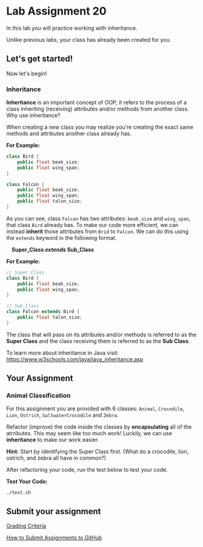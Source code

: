 # Lab Assignment 20

In this lab you will practice working with inheritance.

Unlike previous labs, your class has already been created for you. 

## Let's get started!

Now let's begin!

### Inheritance

**Inheritance** is an important concept of OOP, it refers to the process of a class inheriting (receiving) attributes and/or methods from another class. Why use inheritance?

When creating a new class you may realize you're creating the exact same methods and attributes another class already has.

**For Example:**
```java
class Bird {
	public float beak_size;
	public float wing_span;
}

class Falcon {
	public float beak_size;
	public float wing_span;
	public float talon_size;
}
```

As you can see, class `Falcon` has two attributes: `beak_size` and `wing_span`, that class `Bird` already has. To make our code more efficient, we can instead **inherit** those attributes from `Brid` to `Falcon`. We can do this using the `extends` keyword in the following format.

&emsp;**Super_Class *extends* Sub_Class**

**For Example:**
```java
// Super_Class
class Bird {
	public float beak_size;
	public float wing_span;
}

// Sub_Class
class Falcon extends Bird {
	public float talon_size;
}
```

The class that will pass on its attributes and/or methods is referred to as the **Super Class** and the class receiving them is referred to as the **Sub Class**.

To learn more about inheritance in Java visit: https://www.w3schools.com/java/java_inheritance.asp

## Your Assignment

### Animal Classification

For this assignment you are provided with 6 classes: `Animal`, `Crocodile`, `Lion`, `Ostrich`, `SaltwaterCrocodile` and `Zebra`. 

Refactor (improve) the code inside the classes by **encapsulating** all of the atrributes. This may seem like too much work! Luckily, we can use **inheritance** to make our work easier.

**Hint:** Start by identifying the Super Class first. (What do a crocodile, lion, ostrich, and zebra all have in common?)

After refactoring your code, run the test below to test your code.

**Test Your Code:**

```
./test.sh
```

## Submit your assignment

[Grading Criteria](https://joselitoguardado.dev/3326/labs/Lab_20.pdf)

[How to Submit Assignments to GitHub](https://joselitoguardado.dev/3326/How_to_Submit_Assignments_to_GitHub.pdf)

